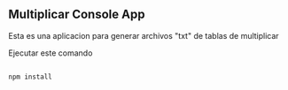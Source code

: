 ## Multiplicar Console App

Esta es una aplicacion para generar archivos "txt" de tablas de multiplicar

Ejecutar este comando

```

npm install

```